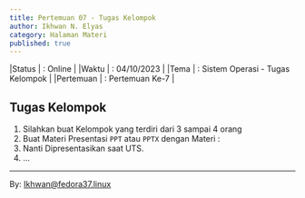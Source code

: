 ```yaml
---
title: Pertemuan 07 - Tugas Kelompok 
author: Ikhwan N. Elyas
category: Halaman Materi
published: true
---
```



|Status  | : Online                   |
|Waktu   | : 04/10/2023               |
|Tema    | : Sistem Operasi - Tugas Kelompok |
|Pertemuan | : Pertemuan Ke-7  |

## Tugas Kelompok


1. Silahkan buat Kelompok yang terdiri dari 3 sampai 4 orang 
2. Buat Materi Presentasi `PPT` atau `PPTX` dengan Materi : 
3. Nanti Dipresentasikan saat UTS.
6. ...



***
By: Ikhwan@fedora37.linux


